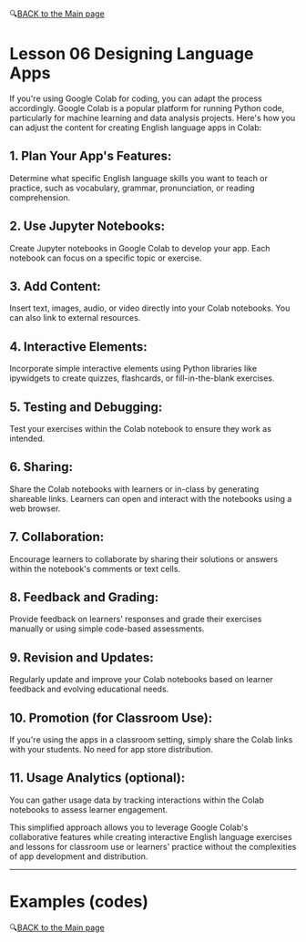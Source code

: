 🔍[BACK to the Main page](https://github.com/MK316/Coding4ET/blob/main/README.md)

# Lesson 06 Designing Language Apps

If you're using Google Colab for coding, you can adapt the process accordingly. Google Colab is a popular platform for running Python code, particularly for machine learning and data analysis projects. Here's how you can adjust the content for creating English language apps in Colab:


## 1. Plan Your App's Features:

Determine what specific English language skills you want to teach or practice, such as vocabulary, grammar, pronunciation, or reading comprehension.

## 2. Use Jupyter Notebooks:

Create Jupyter notebooks in Google Colab to develop your app. Each notebook can focus on a specific topic or exercise.

## 3. Add Content:

Insert text, images, audio, or video directly into your Colab notebooks. You can also link to external resources.

## 4. Interactive Elements:

Incorporate simple interactive elements using Python libraries like ipywidgets to create quizzes, flashcards, or fill-in-the-blank exercises.

## 5. Testing and Debugging:

Test your exercises within the Colab notebook to ensure they work as intended.

## 6. Sharing:

Share the Colab notebooks with learners or in-class by generating shareable links. Learners can open and interact with the notebooks using a web browser.

## 7. Collaboration:

Encourage learners to collaborate by sharing their solutions or answers within the notebook's comments or text cells.

## 8. Feedback and Grading:

Provide feedback on learners' responses and grade their exercises manually or using simple code-based assessments.

## 9. Revision and Updates:

Regularly update and improve your Colab notebooks based on learner feedback and evolving educational needs.

## 10. Promotion (for Classroom Use):

If you're using the apps in a classroom setting, simply share the Colab links with your students. No need for app store distribution.

## 11. Usage Analytics (optional):

You can gather usage data by tracking interactions within the Colab notebooks to assess learner engagement.

This simplified approach allows you to leverage Google Colab's collaborative features while creating interactive English language exercises and lessons for classroom use or learners' practice without the complexities of app development and distribution.

---
# Examples (codes)

🔍[BACK to the Main page](https://github.com/MK316/Coding4ET/blob/main/README.md)
